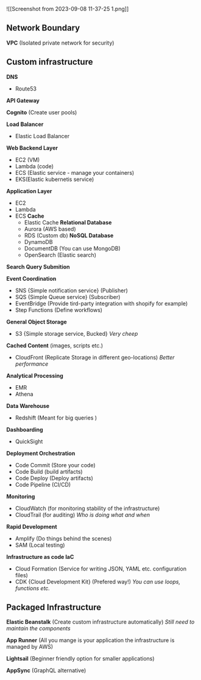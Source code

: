 ![[Screenshot from 2023-09-08 11-37-25 1.png]]
## Network Boundary

**VPC** (Isolated private network for security)
## Custom infrastructure

**DNS** 
- Route53

**API Gateway**

**Cognito** (Create user pools)

**Load Balancer**
- Elastic Load Balancer

**Web Backend Layer**
- EC2 (VM)
- Lambda (code)
- ECS (Elastic service - manage your containers)
- EKS(Elastic kubernetis service)

**Application Layer**
- EC2
- Lambda
- ECS
	**Cache**
	- Elastic Cache
	**Relational Database**
	- Aurora (AWS based)
	- RDS (Custom db)
	**NoSQL Database**
	- DynamoDB
	- DocumentDB (You can use MongoDB)
	- OpenSearch (Elastic search)

**Search Query Submition**

**Event Coordination**
- SNS {Simple notification service} (Publisher)
- SQS {Simple Queue service} (Subscriber)
- EventBridge (Provide tird-party integration with shopify for example)
- Step Functions (Define workflows)

**General Object Storage**
- S3 {Simple storage service, Bucked} *Very cheep*

**Cached Content** (images, scripts etc.)
- CloudFront (Replicate Storage in different geo-locations) *Better performance*

**Analytical Processing**
- EMR
- Athena

**Data Warehouse**
- Redshift (Meant for big queries )

**Dashboarding**
- QuickSight

**Deployment Orchestration**
- Code Commit (Store your code)
- Code Build (build artifacts)
- Code Deploy (Deploy artifacts)
- Code Pipeline (CI/CD)

**Monitoring**
- CloudWatch (for monitoring stability of the infrastructure)
- CloudTrail (for auditing) *Who is doing what and when*

**Rapid Development**
- Amplify (Do things behind the scenes)
- SAM (Local testing)

**Infrastructure as code IaC**
- Cloud Formation (Service for writing JSON, YAML etc. configuration files)
- CDK {Cloud Development Kit} (Prefered way!) *You can use loops, functions etc.*
## Packaged Infrastructure

**Elastic Beanstalk** (Create custom infrastructure automatically) *Still need to maintain the components*

**App Runner** (All you mange is your application the infrastructure is managed by AWS)

**Lightsail** (Beginner friendly option for smaller applications)

**AppSync** (GraphQL alternative)
